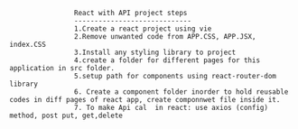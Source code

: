 <!-- # React + Vite

This template provides a minimal setup to get React working in Vite with HMR and some ESLint rules.

Currently, two official plugins are available:

- [@vitejs/plugin-react](https://github.com/vitejs/vite-plugin-react/blob/main/packages/plugin-react/README.md) uses [Babel](https://babeljs.io/) for Fast Refresh
- [@vitejs/plugin-react-swc](https://github.com/vitejs/vite-plugin-react-swc) uses [SWC](https://swc.rs/) for Fast Refresh -->



                    React with API project steps
                    -----------------------------
                    1.Create a react project using vie
                    2.Remove unwanted code from APP.CSS, APP.JSX, index.CSS
                    3.Install any styling library to project
                    4.create a folder for different pages for this application in src folder.
                    5.setup path for components using react-router-dom library
                    6. Create a component folder inorder to hold reusable codes in diff pages of react app, create componnwet file inside it.
                    7. To make Api cal  in react: use axios (config) method, post put, get,delete
